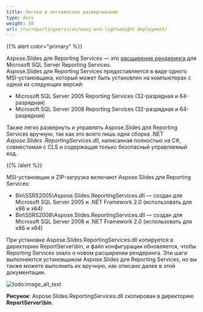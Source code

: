 ```yaml
---  
title: Легкое и легковесное развертывание  
type: docs  
weight: 50  
url: /ru/reportingservices/easy-and-lightweight-deployment/  
---  
```


{{% alert color="primary" %}}  

Aspose.Slides для Reporting Services — это [расширение рендеринга](http://msdn2.microsoft.com/en-us/library/ms154606.aspx) для Microsoft SQL Server Reporting Services.  
Aspose.Slides для Reporting Services предоставляется в виде одного MSI-установщика, который может быть установлен на компьютерах с одной из следующих версий:  

- Microsoft SQL Server 2005 Reporting Services (32-разрядная и 64-разрядная)  
- Microsoft SQL Server 2008 Reporting Services (32-разрядная и 64-разрядная)  

Также легко развернуть и управлять Aspose.Slides для Reporting Services вручную, так как это всего лишь одна сборка .NET *Aspose.Slides* *.ReportingServices.dll*, написанная полностью на C#, совместимая с CLS и содержащая только безопасный управляемый код.  

{{% /alert %}}  

MSI-установщик и ZIP-загрузка включают Aspose.Slides для Reporting Services:  

- Bin\SSRS2005\Aspose.Slides.ReportingServices.dll — создан для Microsoft SQL Server 2005 и .NET Framework 2.0 (использовать для x86 и x64)  
- Bin\SSRS2008\Aspose.Slides.ReportingServices.dll — создан для Microsoft SQL Server 2008 и .NET Framework 2.0 (использовать для x86 и x64)  

При установке Aspose.Slides.ReportingServices.dll копируется в директорию ReportServer\bin, и файл конфигурации обновляется, чтобы Reporting Services знало о новом расширении рендеринга. Эти шаги выполняются установщиком Aspose.Slides для Reporting Services, но вы также можете выполнить их вручную, как описано далее в этой документации.  

![todo:image_alt_text](easy-and-lightweight-deployment_1.png)  

**Рисунок**: Aspose.Slides.ReportingServices.dll скопирован в директорию **ReportServer\bin**.  